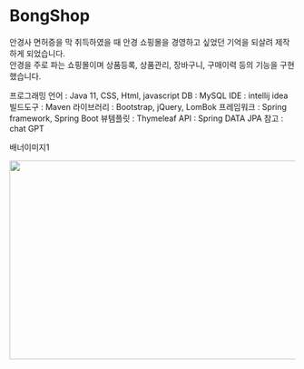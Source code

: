 # BongShop

안경사 면허증을 막 취득하였을 때 안경 쇼핑몰을 경영하고 싶었던 기억을 되살려 제작하게 되었습니다.<br>
안경을 주로 파는 쇼핑몰이며 상품등록, 상품관리, 장바구니, 구매이력 등의 기능을 구현했습니다.

프로그래밍 언어 : Java 11, CSS, Html, javascript
DB : MySQL
IDE : intellij idea
빌드도구 : Maven
라이브러리 : Bootstrap, jQuery, LomBok
프레임워크 : Spring framework, Spring Boot
뷰템플릿 : Thymeleaf
API : Spring DATA JPA
참고 : chat GPT

배너이미지1

<img src="https://user-images.githubusercontent.com/125847340/235342587-f20997dc-c6a3-44f6-8721-578d2585a1c0.jpg" width="1300px" height="350px">


